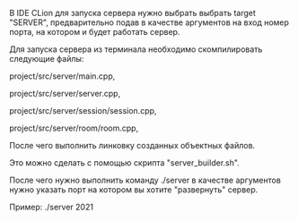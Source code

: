 В IDE CLion для запуска сервера нужно выбрать выбрать target "SERVER", 
предварительно подав в качестве аргументов на вход номер порта,
на котором и будет работать сервер.

Для запуска сервера из терминала необходимо скомпилировать следующие файлы:

project/src/server/main.cpp, 

project/src/server/server.cpp, 

project/src/server/session/session.cpp, 

project/src/server/room/room.cpp,

После чего выполнить линковку созданных объектных файлов.

Это можно сделать с помощью скрипта "server_builder.sh".

После чего нужно выполнить команду ./server в качестве аргументов нужно указать порт на котором вы хотите "развернуть"
сервер.
                                            
Пример: ./server 2021